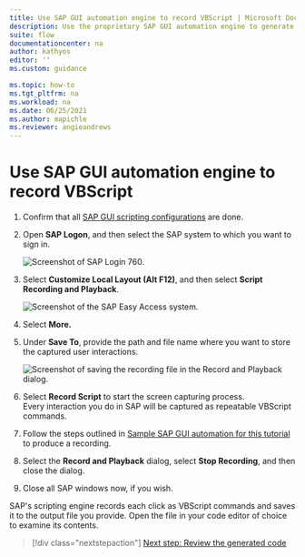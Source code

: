 ```yaml
---
title: Use SAP GUI automation engine to record VBScript | Microsoft Docs
description: Use the proprietary SAP GUI automation engine to generate VBScript output from recorded user interactions.
suite: flow
documentationcenter: na
author: kathyos
editor: ''
ms.custom: guidance

ms.topic: how-to
ms.tgt_pltfrm: na
ms.workload: na
ms.date: 06/25/2021
ms.author: mapichle
ms.reviewer: angieandrews
---
```


# Use SAP GUI automation engine to record VBScript

1. Confirm that all [SAP GUI scripting configurations](./prerequisites.md#sap-gui-scripting-configuration) are done.

1. Open **SAP Logon**, and then select the SAP system to which you want to sign in.

   ![Screenshot of SAP Login 760.](media/SAP-login-760.png)

1. Select **Customize Local Layout (Alt F12)**, and then select **Script Recording and Playback**.

   ![Screenshot of the SAP Easy Access system.](media/SAP-easy-access-system.png)

1. Select **More.**

1. Under **Save To**, provide the path and file name where you want to store the captured user interactions.

   ![Screenshot of saving the recording file in the Record and Playback dialog.](media/saving-recording-file.png)

1. Select **Record Script** to start the screen capturing process.  
    Every interaction you do in SAP will be captured as repeatable VBScript commands.

1. Follow the steps outlined in [Sample SAP GUI automation for this tutorial](sample-sap-scenario.md) to produce a recording.

1. Select the **Record and Playback** dialog, select **Stop Recording**, and then close the dialog.

1. Close all SAP windows now, if you wish.

SAP's scripting engine records each click as VBScript commands and saves it to the output file you provide. Open the file in your code editor of choice to examine its contents.

> [!div class="nextstepaction"]
> [Next step: Review the generated code](reviewing-generated-code.md)
